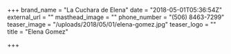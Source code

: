 +++
brand_name = "La Cuchara de Elena"
date = "2018-05-01T05:36:54Z"
external_url = ""
masthead_image = ""
phone_number = "(506) 8463-7299"
teaser_image = "/uploads/2018/05/01/elena-gomez.jpg"
teaser_logo = ""
title = "Elena Gomez"

+++

